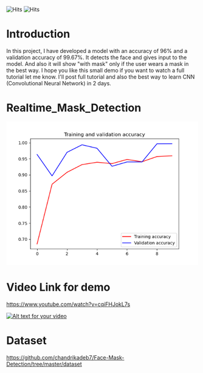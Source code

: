 <img src="https://img.shields.io/github/last-commit/tanmoy1999/Realtime_Mask_Detection" alt="Hits"> <img src="https://hitcounter.pythonanywhere.com/count/tag.svg?url=https%3A%2F%2Fgithub.com%2Ftanmoy1999%2FRealtime_Mask_Detection%2F" alt="Hits">

# Introduction

In this project, I have developed a model with an accuracy of 96% and a validation accuracy of 99.67%. It detects the face and gives input to the model. And also it will show "with mask" only if the user wears a mask in the best way. I hope you like this small demo if you want to watch a full tutorial let me know. I'll post full tutorial and also the best way to learn CNN (Convolutional Neural Network) in 2 days.


# Realtime_Mask_Detection

![alt text](https://github.com/tanmoy1999/Realtime_Mask_Detection/blob/master/Epochs.png)

# Video Link for demo
https://www.youtube.com/watch?v=cqiFHJokL7s

[![Alt text for your video](https://img.youtube.com/vi/cqiFHJokL7s/0.jpg)](https://www.youtube.com/watch?v=cqiFHJokL7s)


# Dataset
https://github.com/chandrikadeb7/Face-Mask-Detection/tree/master/dataset
